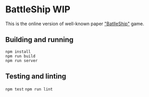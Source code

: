 # BattleShip WIP
This is the online version of well-known paper ["BatlleShip"](https://en.wikipedia.org/wiki/Battleship_(game)) game. 

## Building and running
```
npm install
npm run build
npm run server
```
## Testing and linting
`npm test`
`npm run lint`
